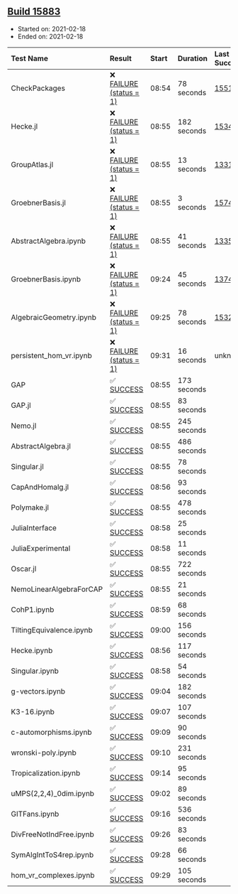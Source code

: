 ## [Build 15883](https://oscarci.mathematik.uni-kl.de/job/oscar/15883/)

* Started on: 2021-02-18
* Ended on: 2021-02-18

| Test Name    | Result | Start | Duration | Last Success | First Failure |
|:-------------|:-------|:------|:---------|:-------------|:--------------|
| CheckPackages | ❌ [FAILURE (status = 1)](https://oscarci.mathematik.uni-kl.de/job/oscar/15883/artifact/logs/build-15883/CheckPackages.log) | 08:54 | 78 seconds | [15514](https://oscarci.mathematik.uni-kl.de/job/oscar/15514/) | [15515](https://oscarci.mathematik.uni-kl.de/job/oscar/15515/) |
| Hecke.jl | ❌ [FAILURE (status = 1)](https://oscarci.mathematik.uni-kl.de/job/oscar/15883/artifact/logs/build-15883/Hecke.jl.log) | 08:55 | 182 seconds | [15344](https://oscarci.mathematik.uni-kl.de/job/oscar/15344/) | [15348](https://oscarci.mathematik.uni-kl.de/job/oscar/15348/) |
| GroupAtlas.jl | ❌ [FAILURE (status = 1)](https://oscarci.mathematik.uni-kl.de/job/oscar/15883/artifact/logs/build-15883/GroupAtlas.jl.log) | 08:55 | 13 seconds | [13311](https://oscarci.mathematik.uni-kl.de/job/oscar/13311/) | [13312](https://oscarci.mathematik.uni-kl.de/job/oscar/13312/) |
| GroebnerBasis.jl | ❌ [FAILURE (status = 1)](https://oscarci.mathematik.uni-kl.de/job/oscar/15883/artifact/logs/build-15883/GroebnerBasis.jl.log) | 08:55 | 3 seconds | [15745](https://oscarci.mathematik.uni-kl.de/job/oscar/15745/) | [15746](https://oscarci.mathematik.uni-kl.de/job/oscar/15746/) |
| AbstractAlgebra.ipynb | ❌ [FAILURE (status = 1)](https://oscarci.mathematik.uni-kl.de/job/oscar/15883/artifact/logs/build-15883/AbstractAlgebra.ipynb.log) | 08:55 | 41 seconds | [13355](https://oscarci.mathematik.uni-kl.de/job/oscar/13355/) | [13356](https://oscarci.mathematik.uni-kl.de/job/oscar/13356/) |
| GroebnerBasis.ipynb | ❌ [FAILURE (status = 1)](https://oscarci.mathematik.uni-kl.de/job/oscar/15883/artifact/logs/build-15883/GroebnerBasis.ipynb.log) | 09:24 | 45 seconds | [13748](https://oscarci.mathematik.uni-kl.de/job/oscar/13748/) | [13749](https://oscarci.mathematik.uni-kl.de/job/oscar/13749/) |
| AlgebraicGeometry.ipynb | ❌ [FAILURE (status = 1)](https://oscarci.mathematik.uni-kl.de/job/oscar/15883/artifact/logs/build-15883/AlgebraicGeometry.ipynb.log) | 09:25 | 78 seconds | [15322](https://oscarci.mathematik.uni-kl.de/job/oscar/15322/) | [15323](https://oscarci.mathematik.uni-kl.de/job/oscar/15323/) |
| persistent_hom_vr.ipynb | ❌ [FAILURE (status = 1)](https://oscarci.mathematik.uni-kl.de/job/oscar/15883/artifact/logs/build-15883/persistent_hom_vr.ipynb.log) | 09:31 | 16 seconds | unknown | unknown |
| GAP | ✅ [SUCCESS](https://oscarci.mathematik.uni-kl.de/job/oscar/15883/artifact/logs/build-15883/GAP.log) | 08:55 | 173 seconds |  |  |
| GAP.jl | ✅ [SUCCESS](https://oscarci.mathematik.uni-kl.de/job/oscar/15883/artifact/logs/build-15883/GAP.jl.log) | 08:55 | 83 seconds |  |  |
| Nemo.jl | ✅ [SUCCESS](https://oscarci.mathematik.uni-kl.de/job/oscar/15883/artifact/logs/build-15883/Nemo.jl.log) | 08:55 | 245 seconds |  |  |
| AbstractAlgebra.jl | ✅ [SUCCESS](https://oscarci.mathematik.uni-kl.de/job/oscar/15883/artifact/logs/build-15883/AbstractAlgebra.jl.log) | 08:55 | 486 seconds |  |  |
| Singular.jl | ✅ [SUCCESS](https://oscarci.mathematik.uni-kl.de/job/oscar/15883/artifact/logs/build-15883/Singular.jl.log) | 08:55 | 78 seconds |  |  |
| CapAndHomalg.jl | ✅ [SUCCESS](https://oscarci.mathematik.uni-kl.de/job/oscar/15883/artifact/logs/build-15883/CapAndHomalg.jl.log) | 08:56 | 93 seconds |  |  |
| Polymake.jl | ✅ [SUCCESS](https://oscarci.mathematik.uni-kl.de/job/oscar/15883/artifact/logs/build-15883/Polymake.jl.log) | 08:55 | 478 seconds |  |  |
| JuliaInterface | ✅ [SUCCESS](https://oscarci.mathematik.uni-kl.de/job/oscar/15883/artifact/logs/build-15883/JuliaInterface.log) | 08:58 | 25 seconds |  |  |
| JuliaExperimental | ✅ [SUCCESS](https://oscarci.mathematik.uni-kl.de/job/oscar/15883/artifact/logs/build-15883/JuliaExperimental.log) | 08:58 | 11 seconds |  |  |
| Oscar.jl | ✅ [SUCCESS](https://oscarci.mathematik.uni-kl.de/job/oscar/15883/artifact/logs/build-15883/Oscar.jl.log) | 08:55 | 722 seconds |  |  |
| NemoLinearAlgebraForCAP | ✅ [SUCCESS](https://oscarci.mathematik.uni-kl.de/job/oscar/15883/artifact/logs/build-15883/NemoLinearAlgebraForCAP.log) | 08:55 | 21 seconds |  |  |
| CohP1.ipynb | ✅ [SUCCESS](https://oscarci.mathematik.uni-kl.de/job/oscar/15883/artifact/logs/build-15883/CohP1.ipynb.log) | 08:59 | 68 seconds |  |  |
| TiltingEquivalence.ipynb | ✅ [SUCCESS](https://oscarci.mathematik.uni-kl.de/job/oscar/15883/artifact/logs/build-15883/TiltingEquivalence.ipynb.log) | 09:00 | 156 seconds |  |  |
| Hecke.ipynb | ✅ [SUCCESS](https://oscarci.mathematik.uni-kl.de/job/oscar/15883/artifact/logs/build-15883/Hecke.ipynb.log) | 08:56 | 117 seconds |  |  |
| Singular.ipynb | ✅ [SUCCESS](https://oscarci.mathematik.uni-kl.de/job/oscar/15883/artifact/logs/build-15883/Singular.ipynb.log) | 08:58 | 54 seconds |  |  |
| g-vectors.ipynb | ✅ [SUCCESS](https://oscarci.mathematik.uni-kl.de/job/oscar/15883/artifact/logs/build-15883/g-vectors.ipynb.log) | 09:04 | 182 seconds |  |  |
| K3-16.ipynb | ✅ [SUCCESS](https://oscarci.mathematik.uni-kl.de/job/oscar/15883/artifact/logs/build-15883/K3-16.ipynb.log) | 09:07 | 107 seconds |  |  |
| c-automorphisms.ipynb | ✅ [SUCCESS](https://oscarci.mathematik.uni-kl.de/job/oscar/15883/artifact/logs/build-15883/c-automorphisms.ipynb.log) | 09:09 | 90 seconds |  |  |
| wronski-poly.ipynb | ✅ [SUCCESS](https://oscarci.mathematik.uni-kl.de/job/oscar/15883/artifact/logs/build-15883/wronski-poly.ipynb.log) | 09:10 | 231 seconds |  |  |
| Tropicalization.ipynb | ✅ [SUCCESS](https://oscarci.mathematik.uni-kl.de/job/oscar/15883/artifact/logs/build-15883/Tropicalization.ipynb.log) | 09:14 | 95 seconds |  |  |
| uMPS(2,2,4)_0dim.ipynb | ✅ [SUCCESS](https://oscarci.mathematik.uni-kl.de/job/oscar/15883/artifact/logs/build-15883/uMPS-2-2-4-_0dim.ipynb.log) | 09:02 | 89 seconds |  |  |
| GITFans.ipynb | ✅ [SUCCESS](https://oscarci.mathematik.uni-kl.de/job/oscar/15883/artifact/logs/build-15883/GITFans.ipynb.log) | 09:16 | 536 seconds |  |  |
| DivFreeNotIndFree.ipynb | ✅ [SUCCESS](https://oscarci.mathematik.uni-kl.de/job/oscar/15883/artifact/logs/build-15883/DivFreeNotIndFree.ipynb.log) | 09:26 | 83 seconds |  |  |
| SymAlgIntToS4rep.ipynb | ✅ [SUCCESS](https://oscarci.mathematik.uni-kl.de/job/oscar/15883/artifact/logs/build-15883/SymAlgIntToS4rep.ipynb.log) | 09:28 | 66 seconds |  |  |
| hom_vr_complexes.ipynb | ✅ [SUCCESS](https://oscarci.mathematik.uni-kl.de/job/oscar/15883/artifact/logs/build-15883/hom_vr_complexes.ipynb.log) | 09:29 | 105 seconds |  |  |
